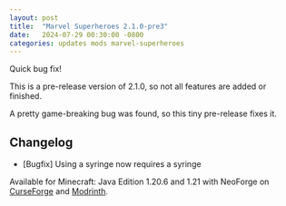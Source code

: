 ```yaml
---
layout: post
title:  "Marvel Superheroes 2.1.0-pre3"
date:   2024-07-29 00:30:00 -0800
categories: updates mods marvel-superheroes
---
```

Quick bug fix!

This is a pre-release version of 2.1.0, so not all features are added or finished.

A pretty game-breaking bug was found, so this tiny pre-release fixes it.

## Changelog
- [Bugfix] Using a syringe now requires a syringe

Available for Minecraft: Java Edition 1.20.6 and 1.21 with NeoForge on [CurseForge](https://www.curseforge.com/minecraft/mc-mods/marvel-superheroes) and [Modrinth](https://modrinth.com/mod/marvel-superheroes).
